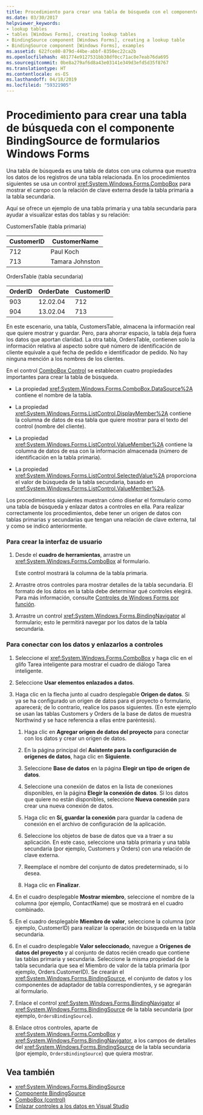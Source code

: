 ```yaml
---
title: Procedimiento para crear una tabla de búsqueda con el componente BindingSource de formularios Windows Forms
ms.date: 03/30/2017
helpviewer_keywords:
- lookup tables
- tables [Windows Forms], creating lookup tables
- BindingSource component [Windows Forms], creating a lookup table
- BindingSource component [Windows Forms], examples
ms.assetid: 622fce80-879d-44be-abbf-8350ec22ca2b
ms.openlocfilehash: 481774e9127531bb38df0cc71ac8e7eab76da695
ms.sourcegitcommit: 0be8a279af6d8a43e03141e349d3efd5d35f8767
ms.translationtype: HT
ms.contentlocale: es-ES
ms.lasthandoff: 04/18/2019
ms.locfileid: "59321905"
---
```

# <a name="how-to-create-a-lookup-table-with-the-windows-forms-bindingsource-component"></a>Procedimiento para crear una tabla de búsqueda con el componente BindingSource de formularios Windows Forms
Una tabla de búsqueda es una tabla de datos con una columna que muestra los datos de los registros de una tabla relacionada. En los procedimientos siguientes se usa un control <xref:System.Windows.Forms.ComboBox> para mostrar el campo con la relación de clave externa desde la tabla primaria a la tabla secundaria.  
  
 Aquí se ofrece un ejemplo de una tabla primaria y una tabla secundaria para ayudar a visualizar estas dos tablas y su relación:  
  
 CustomersTable (tabla primaria)  
  
|CustomerID|CustomerName|  
|----------------|------------------|  
|712|Paul Koch|  
|713|Tamara Johnston|  
  
 OrdersTable (tabla secundaria)  
  
|OrderID|OrderDate|CustomerID|  
|-------------|---------------|----------------|  
|903|12.02.04|712|  
|904|13.02.04|713|  
  
 En este escenario, una tabla, CustomersTable, almacena la información real que quiere mostrar y guardar. Pero, para ahorrar espacio, la tabla deja fuera los datos que aportan claridad. La otra tabla, OrdersTable, contienen solo la información relativa al aspecto sobre qué número de identificación de cliente equivale a qué fecha de pedido e identificador de pedido. No hay ninguna mención a los nombres de los clientes.  
  
 En el control [ComboBox Control](combobox-control-windows-forms.md) se establecen cuatro propiedades importantes para crear la tabla de búsqueda.  
  
-   La propiedad <xref:System.Windows.Forms.ComboBox.DataSource%2A> contiene el nombre de la tabla.  
  
-   La propiedad <xref:System.Windows.Forms.ListControl.DisplayMember%2A> contiene la columna de datos de esa tabla que quiere mostrar para el texto del control (nombre del cliente).  
  
-   La propiedad <xref:System.Windows.Forms.ListControl.ValueMember%2A> contiene la columna de datos de esa con la información almacenada (número de identificación en la tabla primaria).  
  
-   La propiedad <xref:System.Windows.Forms.ListControl.SelectedValue%2A> proporciona el valor de búsqueda de la tabla secundaria, basado en <xref:System.Windows.Forms.ListControl.ValueMember%2A>.  
  
 Los procedimientos siguientes muestran cómo diseñar el formulario como una tabla de búsqueda y enlazar datos a controles en ella. Para realizar correctamente los procedimientos, debe tener un origen de datos con tablas primarias y secundarias que tengan una relación de clave externa, tal y como se indicó anteriormente.  
  
### <a name="to-create-the-user-interface"></a>Para crear la interfaz de usuario  
  
1. Desde el **cuadro de herramientas**, arrastre un <xref:System.Windows.Forms.ComboBox> al formulario.  
  
     Este control mostrará la columna de la tabla primaria.  
  
2. Arrastre otros controles para mostrar detalles de la tabla secundaria. El formato de los datos en la tabla debe determinar qué controles elegirá. Para más información, consulte [Controles de Windows Forms por función](windows-forms-controls-by-function.md).  
  
3. Arrastre un control <xref:System.Windows.Forms.BindingNavigator> al formulario; esto le permitirá navegar por los datos de la tabla secundaria.  
  
### <a name="to-connect-to-the-data-and-bind-it-to-controls"></a>Para conectar con los datos y enlazarlos a controles  
  
1. Seleccione el <xref:System.Windows.Forms.ComboBox> y haga clic en el glifo Tarea inteligente para mostrar el cuadro de diálogo Tarea inteligente.  
  
2. Seleccione **Usar elementos enlazados a datos**.  
  
3. Haga clic en la flecha junto al cuadro desplegable **Origen de datos**. Si ya se ha configurado un origen de datos para el proyecto o formulario, aparecerá; de lo contrario, realice los pasos siguientes. (En este ejemplo se usan las tablas Customers y Orders de la base de datos de muestra Northwind y se hace referencia a ellas entre paréntesis).  
  
    1.  Haga clic en **Agregar origen de datos del proyecto** para conectar con los datos y crear un origen de datos.  
  
    2.  En la página principal del **Asistente para la configuración de orígenes de datos**, haga clic en **Siguiente**.  
  
    3.  Seleccione **Base de datos** en la página **Elegir un tipo de origen de datos**.  
  
    4.  Seleccione una conexión de datos en la lista de conexiones disponibles, en la página **Elegir la conexión de datos**. Si los datos que quiere no están disponibles, seleccione **Nueva conexión** para crear una nueva conexión de datos.  
  
    5.  Haga clic en **Sí, guardar la conexión** para guardar la cadena de conexión en el archivo de configuración de la aplicación.  
  
    6.  Seleccione los objetos de base de datos que va a traer a su aplicación. En este caso, seleccione una tabla primaria y una tabla secundaria (por ejemplo, Customers y Orders) con una relación de clave externa.  
  
    7.  Reemplace el nombre del conjunto de datos predeterminado, si lo desea.  
  
    8.  Haga clic en **Finalizar**.  
  
4. En el cuadro desplegable **Mostrar miembro**, seleccione el nombre de la columna (por ejemplo, ContactName) que se mostrará en el cuadro combinado.  
  
5. En el cuadro desplegable **Miembro de valor**, seleccione la columna (por ejemplo, CustomerID) para realizar la operación de búsqueda en la tabla secundaria.  
  
6. En el cuadro desplegable **Valor seleccionado**, navegue a **Orígenes de datos del proyecto** y al conjunto de datos recién creado que contiene las tablas primaria y secundaria. Seleccione la misma propiedad de la tabla secundaria que sea el Miembro de valor de la tabla primaria (por ejemplo, Orders.CustomerID). Se crearán el <xref:System.Windows.Forms.BindingSource>, el conjunto de datos y los componentes de adaptador de tabla correspondientes, y se agregarán al formulario.  
  
7. Enlace el control <xref:System.Windows.Forms.BindingNavigator> al <xref:System.Windows.Forms.BindingSource> de la tabla secundaria (por ejemplo, `OrdersBindingSource`).  
  
8. Enlace otros controles, aparte de <xref:System.Windows.Forms.ComboBox> y <xref:System.Windows.Forms.BindingNavigator>, a los campos de detalles del <xref:System.Windows.Forms.BindingSource> de la tabla secundaria (por ejemplo, `OrdersBindingSource`) que quiera mostrar.  
  
## <a name="see-also"></a>Vea también

- <xref:System.Windows.Forms.BindingSource>
- [Componente BindingSource](bindingsource-component.md)
- [ComboBox (control)](combobox-control-windows-forms.md)
- [Enlazar controles a los datos en Visual Studio](/visualstudio/data-tools/bind-controls-to-data-in-visual-studio)
